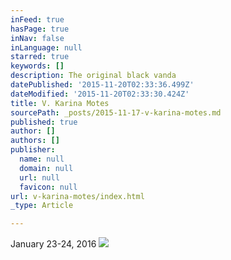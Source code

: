 ```yaml
---
inFeed: true
hasPage: true
inNav: false
inLanguage: null
starred: true
keywords: []
description: The original black vanda
datePublished: '2015-11-20T02:33:36.499Z'
dateModified: '2015-11-20T02:33:30.424Z'
title: V. Karina Motes
sourcePath: _posts/2015-11-17-v-karina-motes.md
published: true
author: []
authors: []
publisher:
  name: null
  domain: null
  url: null
  favicon: null
url: v-karina-motes/index.html
_type: Article

---
```

January 23-24, 2016 ![](https://the-grid-user-content.s3-us-west-2.amazonaws.com/50b224e9-b67a-4c4f-a548-68b31c3865bb.jpg)